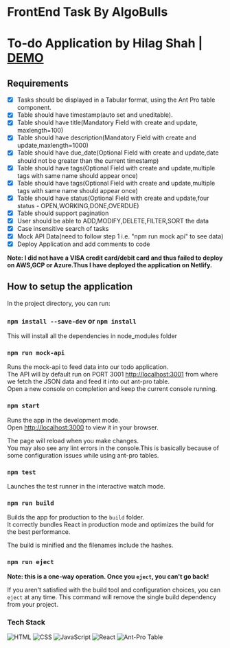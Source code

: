 # FrontEnd Task By AlgoBulls
# To-do Application by Hilag Shah | <a href="https://fttodoapp.netlify.app">DEMO</a>

## Requirements

* [X] Tasks should be displayed in a Tabular format, using the Ant Pro table component.
* [X] Table should have timestamp(auto set and uneditable).
* [X] Table should have title(Mandatory Field with create and update, maxlength=100)
* [X] Table should have description(Mandatory Field with create and update,maxlength=1000)
* [X] Table should have due_date(Optional Field with create and update,date should not be greater than the current timestamp)
* [X] Table should have tags(Optional Field with create and update,multiple tags with same name should appear once)
* [X] Table should have tags(Optional Field with create and update,multiple tags with same name should appear once)
* [X] Table should have status(Optional Field with create and update,four status - OPEN,WORKING,DONE,OVERDUE)
* [X] Table should support pagination
* [X] User should be able to ADD,MODIFY,DELETE,FILTER,SORT the data
* [X] Case insensitive search of tasks
* [X] Mock API Data(need to follow step 1 i.e. "npm run mock api" to see data)
* [X] Deploy Application and add comments to code

**Note: I did not have a VISA credit card/debit card and thus failed to deploy on AWS,GCP or Azure.Thus I have deployed the application on Netlify.** 

## How to setup the application 

In the project directory, you can run:

### `npm install --save-dev` or `npm install`

This will install all the dependencies in node_modules folder

### `npm run mock-api`
Runs the mock-api to feed data into our todo application.\
The API will by default run on PORT 3001 [http://localhost:3001](http://localhost:3001) from where we fetch the JSON data and feed it into out ant-pro table.\
Open a new console on completion and keep the current console running.

### `npm start`

Runs the app in the development mode.\
Open [http://localhost:3000](http://localhost:3000) to view it in your browser.

The page will reload when you make changes.\
You may also see any lint errors in the console.This is basically because of some configuration issues while using ant-pro tables.

### `npm test`

Launches the test runner in the interactive watch mode.
### `npm run build`

Builds the app for production to the `build` folder.\
It correctly bundles React in production mode and optimizes the build for the best performance.

The build is minified and the filenames include the hashes.
### `npm run eject`

**Note: this is a one-way operation. Once you `eject`, you can't go back!**

If you aren't satisfied with the build tool and configuration choices, you can `eject` at any time. This command will remove the single build dependency from your project.

### Tech Stack
![HTML](https://img.shields.io/badge/HTML5-E34F26?style=for-the-badge&logo=html5&logoColor=white&style=plastic) ![CSS](https://img.shields.io/badge/CSS-239120?&style=for-the-badge&logo=css3&logoColor=white&style=plastic) ![JavaScript](https://img.shields.io/badge/JavaScript-F7DF1E?style=for-the-badge&logo=javascript&logoColor=white&style=plastic) ![React](https://img.shields.io/badge/React-4D4DFF?style=for-the-badge&logo=react&logoColor=white&style=plastic) ![Ant-Pro Table](https://img.shields.io/badge/AntPro-4EA94B?style=for-the-badge&logo=antpro&logoColor=white&style=plastic)
